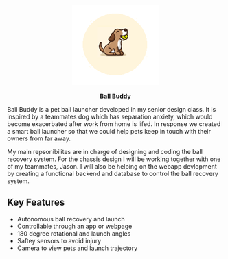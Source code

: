 <p align="center">
  <img src="Images/BBlogo.png">
</p>

<p align="center"><B>
  <span font-size: 40px;">Ball Buddy</span></B> 
</p>

Ball Buddy is a pet ball launcher developed in my senior design class. It is inspired by a teammates dog which has separation anxiety, which would become exacerbated after work from home is lifed. In response we created a smart ball launcher so that we could help pets keep in touch with their owners from far away.

My main repsonibilites are in charge of designing and coding the ball recovery system. For the chassis design I will be working together with one of my teammates, Jason. I will also be helping on the webapp devlopment by creating a functional backend and database to control the ball recovery system.


## Key Features
* Autonomous ball recovery and launch
* Controllable through an app or webpage
* 180 degree rotational and launch angles
* Saftey sensors to avoid injury
* Camera to view pets and launch trajectory 



